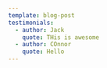 ```yaml
---
template: blog-post
testimonials:
  - author: Jack
    quote: THis is awesome
  - author: COnnor
    quote: Hello
---
```


